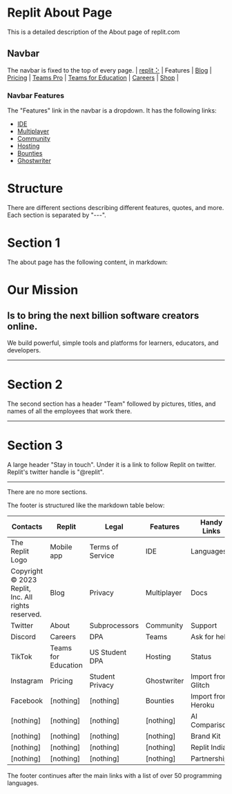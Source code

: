 # Replit About Page
This is a detailed description of the About page of replit.com

## Navbar
The navbar is fixed to the top of every page.
| [replit ⠕](https://replit.com/) | Features | [Blog](https://blog.replit.com/) | [Pricing](https://replit.com/pricing) | [Teams Pro](https://replit.com/site/teams-pro) | [Teams for Education](https://replit.com/site/teams-for-education) | [Careers](https://replit.com/site/careers) | [Shop](https://shop.replit.com/) | 

### Navbar Features
The "Features" link in the navbar is a dropdown.  It has the following links:
 - [IDE](https://replit.com/site/ide)
 - [Multiplayer](https://replit.com/site/multiplayer)
 - [Community](https://replit.com/site/community)
 - [Hosting](https://replit.com/site/hosting)
 - [Bounties](https://replit.com/site/bounties)
 - [Ghostwriter](https://replit.com/site/ghostwriter)

# Structure
There are different sections describing different features, quotes, and more.  Each section is separated by "---".

# Section 1
The about page has the following content, in markdown:

# Our Mission
## Is to bring the next billion software creators online.
We build powerful, simple tools and platforms for learners, educators, and developers.

---

# Section 2
The second section has a header "Team" followed by pictures, titles, and names of all the employees that work there.

---

# Section 3
A large header "Stay in touch".  Under it is a link to follow Replit on twitter.  Replit's twitter handle is "@replit".

---

There are no more sections.

The footer is structured like the markdown table below:

| Contacts | Replit | Legal | Features | Handy Links |
|-|-|-|-|-|
| The Replit Logo | Mobile app | Terms of Service | IDE | Languages |
| Copyright © 2023 Replit, Inc. All rights reserved. | Blog | Privacy | Multiplayer | Docs |
| Twitter | About | Subprocessors | Community | Support |
| Discord | Careers | DPA | Teams | Ask for help
| TikTok | Teams for Education | US Student DPA | Hosting | Status
| Instagram | Pricing | Student Privacy | Ghostwriter | Import from Glitch
| Facebook | [nothing] | [nothing] | Bounties | Import from Heroku
| [nothing] | [nothing] | [nothing] | [nothing] | AI Comparison
| [nothing] | [nothing] | [nothing] | [nothing] | Brand Kit
| [nothing] | [nothing] | [nothing] | [nothing] | Replit India
| [nothing] | [nothing] | [nothing] | [nothing] | Partnerships

The footer continues after the main links with a list of over 50 programming languages.
